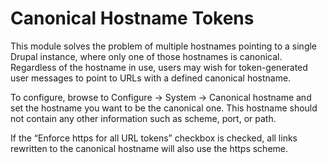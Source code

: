 # Canonical Hostname Tokens

This module solves the problem of multiple hostnames pointing to a
single Drupal instance, where only one of those hostnames is canonical.
Regardless of the hostname in use, users may wish for token-generated
user messages to point to URLs with a defined canonical hostname.

To configure, browse to Configure → System → Canonical hostname and
set the hostname you want to be the canonical one. This hostname should
not contain any other information such as scheme, port, or path.

If the “Enforce https for all URL tokens” checkbox is checked, all
links rewritten to the canonical hostname will also use the https
scheme.